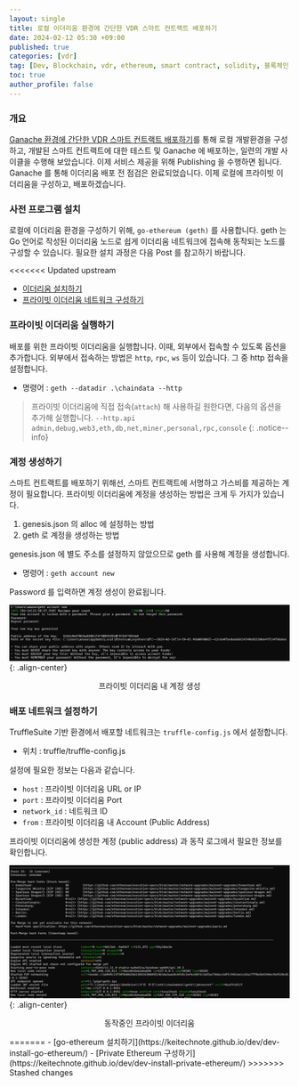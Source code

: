```yaml
---
layout: single
title: 로컬 이더리움 환경에 간단한 VDR 스마트 컨트랙트 배포하기
date: 2024-02-12 05:30 +09:00
published: true
categories: [vdr]
tag: [Dev, Blockchain, vdr, ethereum, smart contract, solidity, 블록체인, 이더리움, 스마트 컨트랙트, 솔리디티, SSI, DID, Ganache, deploy]
toc: true
author_profile: false
---
```


### 개요

[Ganache 환경에 간단한 VDR 스마트 컨트랙트 배포하기][vdr-simple-vdr-truffle]를 통해 로컬 개발환경을 구성하고, 개발된 스마트 컨트랙트에 대한 테스트 및 Ganache 에 배포하는, 일련의 개발 사이클을 수행해 보았습니다. 이제 서비스 제공을 위해 Publishing 을 수행하면 됩니다. 
Ganache 를 통해 이더리움 배포 전 점검은 완료되었습니다. 이제 로컬에 프라이빗 이더리움을 구성하고, 배포하겠습니다. 

### 사전 프로그램 설치

로컬에 이더리움 환경을 구성하기 위해, `go-ethereum (geth)` 를 사용합니다.
geth 는 Go 언어로 작성된 이더리움 노드로 쉽게 이더리움 네트워크에 접속해 동작되는 노드를 구성할 수 있습니다. 
필요한 설치 과정은 다음 Post 를 참고하기 바랍니다.

<<<<<<< Updated upstream
- [이더리움 설치하기](https://keitechnote.github.io/dev/dev-install-go-ethereum/)
- [프라이빗 이더리움 네트워크 구성하기](https://keitechnote.github.io/dev/dev-install-private-ethereum/)

### 프라이빗 이더리움 실행하기

배포를 위한 프라이빗 이더리움을 실행합니다. 
이때, 외부에서 접속할 수 있도록 옵션을 추가합니다. 외부에서 접속하는 방법은 `http`, `rpc`, `ws` 등이 있습니다. 
그 중 http 접속을 설정합니다. 

- 명령어 : `geth --datadir .\chaindata --http`

> 프라이빗 이더리움에 직접 접속(`attach`) 해 사용하길 원한다면, 다음의 옵션을 추가해 실행합니다.
`--http.api admin,debug,web3,eth,db,net,miner,personal,rpc,console`
{: .notice--info}

### 계정 생성하기 

스마트 컨트랙트를 배포하기 위해선, 스마트 컨트랙트에 서명하고 가스비를 제공하는 계정이 필요합니다. 
프라이빗 이더리움에 계정을 생성하는 방법은 크게 두 가지가 있습니다. 

1. genesis.json 의 alloc 에 설정하는 방법
2. geth 로 계정을 생성하는 방법

genesis.json 에 별도 주소를 설정하지 않았으므로 geth 를 사용해 계정을 생성합니다. 

- 명령어 : `geth account new`

Password 를 입력하면 계정 생성이 완료됩니다. 

![private_ethereum_new_account](/assets/images/2024-02-12-new-account-private-ethereum.png){: .align-center}
<p style="text-align: center;">프라이빗 이더리움 내 계정 생성</p>


### 배포 네트워크 설정하기

TruffleSuite 기반 환경에서 배포할 네트워크는 `truffle-config.js` 에서 설정합니다. 

- 위치 : truffle/truffle-config.js

설정에 필요한 정보는 다음과 같습니다.

- `host` : 프라이빗 이더리움 URL or IP
- `port` : 프라이빗 이더리움 Port
- `network_id` : 네트워크 ID
- `from` : 프라이빗 이더리움 내 Account (Public Address)

프라이빗 이더리움에 생성한 계정 (public address) 과 동작 로그에서 필요한 정보를 확인합니다. 

![running_private_ethereum](/assets/images/2024-02-12-running-private-ethereum.png){: .align-center}
<p style="text-align: center;">동작중인 프라이빗 이더리움</p>
=======
- [go-ethereum 설치하기](https://keitechnote.github.io/dev/dev-install-go-ethereum/)
- [Private Ethereum 구성하기](https://keitechnote.github.io/dev/dev-install-private-ethereum/)
>>>>>>> Stashed changes













[vdr-simple-vdr-truffle]: https://keitechnote.github.io/vdr/vdr-simple-vdr-truffle/